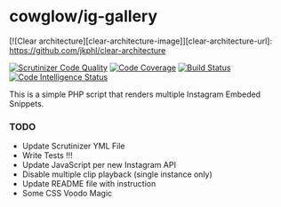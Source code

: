 # cowglow/ig-gallery

[![Clear architecture][clear-architecture-image]][clear-architecture-url]: https://github.com/jkphl/clear-architecture

[![Scrutinizer Code Quality](https://scrutinizer-ci.com/g/cowglow/ig-gallery/badges/quality-score.png?b=master)](https://scrutinizer-ci.com/g/cowglow/ig-gallery/?branch=master)
[![Code Coverage](https://scrutinizer-ci.com/g/cowglow/ig-gallery/badges/coverage.png?b=master)](https://scrutinizer-ci.com/g/cowglow/ig-gallery/?branch=master)
[![Build Status](https://scrutinizer-ci.com/g/cowglow/ig-gallery/badges/build.png?b=master)](https://scrutinizer-ci.com/g/cowglow/ig-gallery/build-status/master)
[![Code Intelligence Status](https://scrutinizer-ci.com/g/cowglow/ig-gallery/badges/code-intelligence.svg?b=master)](https://scrutinizer-ci.com/code-intelligence)

This is a simple PHP script that renders multiple Instagram Embeded Snippets.

### TODO
- Update Scrutinizer YML File
- Write Tests !!!
- Update JavaScript per new Instagram API
- Disable multiple clip playback (single instance only)
- Update README file with instruction
- Some CSS Voodo Magic
